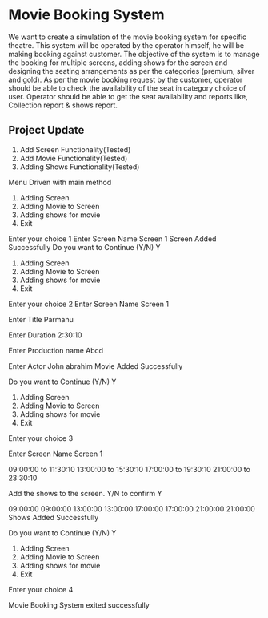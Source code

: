 # Movie Booking System

We want to create a simulation of the movie booking system for specific theatre. This system will be operated by the operator himself, he will be making booking against customer. The objective of the system is to manage the booking for multiple screens, adding shows for the screen and designing the seating arrangements as per the categories (premium, silver and gold). As per the movie booking request by the customer, operator should be able to check the availability of the seat in category choice of user. Operator should be able to get the seat availability and reports like, Collection report & shows report.

## Project Update
 1. Add Screen Functionality(Tested)
 2. Add Movie Functionality(Tested)
 3. Adding Shows Functionality(Tested)
 
 Menu Driven with main method 
 
1. Adding Screen
2. Adding Movie to Screen
3. Adding shows for movie
4. Exit

Enter your choice 
1
Enter Screen Name
Screen 1
Screen Added Successfully
Do you want to Continue (Y/N)
Y

1. Adding Screen
2. Adding Movie to Screen
3. Adding shows for movie
4. Exit

Enter your choice 
2
Enter Screen Name
Screen 1

Enter Title
Parmanu

Enter Duration
2:30:10

Enter Production name
Abcd

Enter Actor
John abrahim
Movie Added Successfully

Do you want to Continue (Y/N)
Y

1. Adding Screen
2. Adding Movie to Screen
3. Adding shows for movie
4. Exit

Enter your choice 
3

Enter Screen Name
Screen 1

09:00:00 to 11:30:10
13:00:00 to 15:30:10
17:00:00 to 19:30:10
21:00:00 to 23:30:10

Add the shows to the screen. Y/N to confirm
Y

09:00:00 09:00:00
13:00:00 13:00:00
17:00:00 17:00:00
21:00:00 21:00:00
Shows Added Successfully

Do you want to Continue (Y/N)
Y

1. Adding Screen
2. Adding Movie to Screen
3. Adding shows for movie
4. Exit

Enter your choice 
4

Movie Booking System exited successfully

